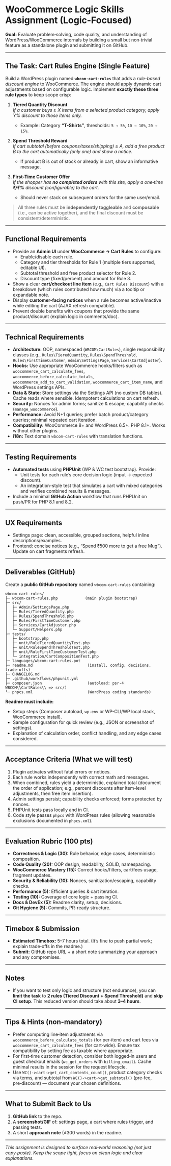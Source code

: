 # WooCommerce Logic Skills Assignment (Logic-Focused)

**Goal:** Evaluate problem‑solving, code quality, and understanding of WordPress/WooCommerce internals by building a small but non‑trivial feature as a standalone plugin and submitting it on GitHub.

---

## The Task: Cart Rules Engine (Single Feature)
Build a WordPress plugin named **`wbcom-cart-rules`** that adds a *rule-based discount engine* to WooCommerce. The engine should apply dynamic cart adjustments based on configurable logic. Implement **exactly these three rule types** to keep scope crisp:

1. **Tiered Quantity Discount**  
   *If a customer buys ≥ X items from a selected product category, apply Y% discount to those items only.*  
   - Example: Category **“T-Shirts”**, thresholds: `5 → 5%`, `10 → 10%`, `20 → 15%`.

2. **Spend Threshold Reward**  
   *If cart subtotal (before coupons/taxes/shipping) ≥ A, add a free product B to the cart automatically (only one) and show a notice.*  
   - If product B is out of stock or already in cart, show an informative message.

3. **First-Time Customer Offer**  
   *If the shopper has **no completed orders** with this site, apply a one‑time **₹/₹%** discount (configurable) to the cart.*  
   - Should never stack on subsequent orders for the same user/email.

> All three rules must be **independently toggleable** and **composable** (i.e., can be active together), and the final discount must be consistent/deterministic.

---

## Functional Requirements
- Provide an **Admin UI** under **WooCommerce → Cart Rules** to configure:
  - Enable/disable each rule.
  - Category and tier thresholds for Rule 1 (multiple tiers supported, editable UI).
  - Subtotal threshold and free product selector for Rule 2.
  - Discount type (fixed/percent) and amount for Rule 3.
- Show a clear **cart/checkout line item** (e.g., `Cart Rules Discount`) with a breakdown (which rules contributed how much) via a tooltip or expandable note.
- Display **customer-facing notices** when a rule becomes active/inactive while editing the cart (AJAX refresh compatible).
- Prevent double benefits with coupons that provide the same product/discount (explain logic in comments/doc).

---

## Technical Requirements
- **Architecture:** OOP, namespaced (`WBCOM\CartRules`), single responsibility classes (e.g., `Rules\TieredQuantity`, `Rules\SpendThreshold`, `Rules\FirstTimeCustomer`, `Admin\SettingsPage`, `Services\CartAdjuster`).
- **Hooks:** Use appropriate WooCommerce hooks/filters such as `woocommerce_cart_calculate_fees`, `woocommerce_before_calculate_totals`, `woocommerce_add_to_cart_validation`, `woocommerce_cart_item_name`, and WordPress settings APIs.
- **Data & State:** Store settings via the Settings API (no custom DB tables). Cache reads where sensible. Idempotent calculations on cart refresh.
- **Security:** Nonces for admin forms; sanitize & escape; capability checks (`manage_woocommerce`).
- **Performance:** Avoid N+1 queries; prefer batch product/category queries; minimal repeated cart iteration.
- **Compatibility:** WooCommerce 8+ and WordPress 6.5+. PHP 8.1+. Works without other plugins.
- **i18n:** Text domain `wbcom-cart-rules` with translation functions.

---

## Testing Requirements
- **Automated tests** using **PHPUnit** (WP & WC test bootstrap). Provide:
  - Unit tests for each rule’s core decision logic (input → expected discount).
  - An integration-style test that simulates a cart with mixed categories and verifies combined results & messages.
- Include a minimal **GitHub Action** workflow that runs PHPUnit on push/PR for PHP 8.1 and 8.2.

---

## UX Requirements
- Settings page: clean, accessible, grouped sections, helpful inline descriptions/examples.
- Frontend: concise notices (e.g., “Spend ₹500 more to get a free Mug”). Update on cart fragments refresh.

---

## Deliverables (GitHub)
Create a **public GitHub repository** named `wbcom-cart-rules` containing:
```
wbcom-cart-rules/
├─ wbcom-cart-rules.php            (main plugin bootstrap)
├─ src/
│  ├─ Admin/SettingsPage.php
│  ├─ Rules/TieredQuantity.php
│  ├─ Rules/SpendThreshold.php
│  ├─ Rules/FirstTimeCustomer.php
│  ├─ Services/CartAdjuster.php
│  └─ Support/Helpers.php
├─ tests/
│  ├─ bootstrap.php
│  ├─ unit/RuleTieredQuantityTest.php
│  ├─ unit/RuleSpendThresholdTest.php
│  ├─ unit/RuleFirstTimeCustomerTest.php
│  └─ integration/CartCompositionTest.php
├─ languages/wbcom-cart-rules.pot
├─ readme.md                        (install, config, decisions, trade-offs)
├─ CHANGELOG.md
├─ .github/workflows/phpunit.yml
├─ composer.json                    (autoload: psr-4 WBCOM\\CartRules\\ => src/)
└─ phpcs.xml                        (WordPress coding standards)
```

**Readme must include:**
- Setup steps (Composer autoload, `wp-env` or WP-CLI/WP local stack, WooCommerce install).
- Sample configuration for quick review (e.g., JSON or screenshot of settings).
- Explanation of calculation order, conflict handling, and any edge cases considered.

---

## Acceptance Criteria (What we will test)
1. Plugin activates without fatal errors or notices.
2. Each rule works independently with correct math and messages.
3. When combined, rules yield a deterministic, explained total (document the order of application; e.g., percent discounts after item-level adjustments, then free item insertion).
4. Admin settings persist; capability checks enforced; forms protected by nonces.
5. PHPUnit tests pass locally and in CI.
6. Code style passes `phpcs` with WordPress rules (allowing reasonable exclusions documented in `phpcs.xml`).

---

## Evaluation Rubric (100 pts)
- **Correctness & Logic (30):** Rule behavior, edge cases, deterministic composition.
- **Code Quality (20):** OOP design, readability, SOLID, namespacing.
- **WooCommerce Mastery (15):** Correct hooks/filters, cart/fees usage, fragment updates.
- **Security & Reliability (10):** Nonces, sanitization/escaping, capability checks.
- **Performance (5):** Efficient queries & cart iteration.
- **Testing (10):** Coverage of core logic + passing CI.
- **Docs & DevEx (5):** Readme clarity, setup, decisions.
- **Git Hygiene (5):** Commits, PR-ready structure.

---

## Timebox & Submission
- **Estimated Timebox:** 5–7 hours total. (It’s fine to push partial work; explain trade‑offs in the readme.)
- **Submit:** GitHub repo URL + a short note summarizing your approach and any compromises.

---

## Notes
- If you want to test only logic and structure (not endurance), you can **limit the task** to **2 rules (Tiered Discount + Spend Threshold)** and **skip CI setup**. This reduced version should take about **3–4 hours**.

---

## Tips & Hints (non-mandatory)
- Prefer computing line‑item adjustments via `woocommerce_before_calculate_totals` (for per‑item) and cart fees via `woocommerce_cart_calculate_fees` (for cart‑wide). Ensure tax compatibility by setting fee as taxable where appropriate.
- For first‑time customer detection, consider both logged‑in users and guest checkout emails (`wc_get_orders` with `billing_email`). Cache minimal results in the session for the request lifecycle.
- Use `WC()->cart->get_cart_contents_count()`, product category checks via terms, and subtotal from `WC()->cart->get_subtotal()` (pre‑fee, pre‑discount) — document your chosen definitions.

---

## What to Submit Back to Us
1. **GitHub link** to the repo.
2. A **screenshot/GIF** of: settings page, a cart where rules trigger, and passing tests.
3. A short **approach note** (≤300 words) in the readme.

---

*This assignment is designed to surface real‑world reasoning (not just copy‑paste). Keep the scope tight, focus on clean logic and clear explanations.*

